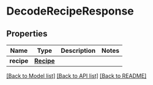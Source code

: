 # DecodeRecipeResponse

## Properties
Name | Type | Description | Notes
------------ | ------------- | ------------- | -------------
**recipe** | [**Recipe**](Recipe.md) |  | 

[[Back to Model list]](../README.md#documentation-for-models) [[Back to API list]](../README.md#documentation-for-api-endpoints) [[Back to README]](../README.md)


